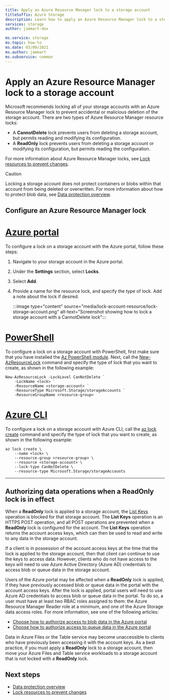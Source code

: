 ```yaml
---
title: Apply an Azure Resource Manager lock to a storage account
titleSuffix: Azure Storage
description: Learn how to apply an Azure Resource Manager lock to a storage account.
services: storage
author: jimmart-dev

ms.service: storage
ms.topic: how-to
ms.date: 03/09/2021
ms.author: jammart
ms.subservice: common 
---
```


# Apply an Azure Resource Manager lock to a storage account

Microsoft recommends locking all of your storage accounts with an Azure Resource Manager lock to prevent accidental or malicious deletion of the storage account. There are two types of Azure Resource Manager resource locks:

- A **CannotDelete** lock prevents users from deleting a storage account, but permits reading and modifying its configuration.
- A **ReadOnly** lock prevents users from deleting a storage account or modifying its configuration, but permits reading the configuration.

For more information about Azure Resource Manager locks, see [Lock resources to prevent changes](../../azure-resource-manager/management/lock-resources.md).

> [!CAUTION]
> Locking a storage account does not protect containers or blobs within that account from being deleted or overwritten. For more information about how to protect blob data, see [Data protection overview](../blobs/data-protection-overview.md).

## Configure an Azure Resource Manager lock

# [Azure portal](#tab/portal)

To configure a lock on a storage account with the Azure portal, follow these steps:

1. Navigate to your storage account in the Azure portal.
1. Under the **Settings** section, select **Locks**.
1. Select **Add**.
1. Provide a name for the resource lock, and specify the type of lock. Add a note about the lock if desired.

    :::image type="content" source="media/lock-account-resource/lock-storage-account.png" alt-text="Screenshot showing how to lock a storage account with a CannotDelete lock":::

# [PowerShell](#tab/azure-powershell)

To configure a lock on a storage account with PowerShell, first make sure that you have installed the [Az PowerShell module](https://www.powershellgallery.com/packages/Az). Next, call the [New-AzResourceLock](/powershell/module/az.resources/new-azresourcelock) command and specify the type of lock that you want to create, as shown in the following example:

```azurepowershell
New-AzResourceLock -LockLevel CanNotDelete `
    -LockName <lock> `
    -ResourceName <storage-account> `
    -ResourceType Microsoft.Storage/storageAccounts `
    -ResourceGroupName <resource-group>
```

# [Azure CLI](#tab/azure-cli)

To configure a lock on a storage account with Azure CLI, call the [az lock create](/cli/azure/lock#az-lock-create) command and specify the type of lock that you want to create, as shown in the following example:

```azurecli
az lock create \
    --name <lock> \
    --resource-group <resource-group> \
    --resource <storage-account> \
    --lock-type CanNotDelete \
    --resource-type Microsoft.Storage/storageAccounts
```

---

## Authorizing data operations when a ReadOnly lock is in effect

When a **ReadOnly** lock is applied to a storage account, the [List Keys](/rest/api/storagerp/storageaccounts/listkeys) operation is blocked for that storage account. The **List Keys** operation is an HTTPS POST operation, and all POST operations are prevented when a **ReadOnly** lock is configured for the account. The **List Keys** operation returns the account access keys, which can then be used to read and write to any data in the storage account.

If a client is in possession of the account access keys at the time that the lock is applied to the storage account, then that client can continue to use the keys to access data. However, clients who do not have access to the keys will need to use Azure Active Directory (Azure AD) credentials to access blob or queue data in the storage account.

Users of the Azure portal may be affected when a **ReadOnly** lock is applied, if they have previously accessed blob or queue data in the portal with the account access keys. After the lock is applied, portal users will need to use Azure AD credentials to access blob or queue data in the portal. To do so, a user must have at least two RBAC roles assigned to them: the Azure Resource Manager Reader role at a minimum, and one of the Azure Storage data access roles. For more information, see one of the following articles:

- [Choose how to authorize access to blob data in the Azure portal](../blobs/authorize-data-operations-portal.md)
- [Choose how to authorize access to queue data in the Azure portal](../queues/authorize-data-operations-portal.md)

Data in Azure Files or the Table service may become unaccessible to clients who have previously been accessing it with the account keys. As a best practice, if you must apply a **ReadOnly** lock to a storage account, then move your Azure Files and Table service workloads to a storage account that is not locked with a **ReadOnly** lock.

## Next steps

- [Data protection overview](../blobs/data-protection-overview.md)
- [Lock resources to prevent changes](../../azure-resource-manager/management/lock-resources.md)
